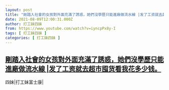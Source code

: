 ```yaml
---
layout: post
title: "剛踏入社會的女孩對外面充滿了誘惑，她們沒學歷只能進廠做流水線 |发了工资就去超市囤货看我花多少钱。"
date: 2021-08-09T12:00:31.000Z
author: 打工妹四妹
from: https://www.youtube.com/watch?v=iyncpPx8y-I
tags: [ 打工妹四妹 ]
categories: [ 打工妹四妹 ]
---
```

<!--1628510431000-->
[剛踏入社會的女孩對外面充滿了誘惑，她們沒學歷只能進廠做流水線 |发了工资就去超市囤货看我花多少钱。](https://www.youtube.com/watch?v=iyncpPx8y-I)
------

<div>
四妹|打工妹富士康|
</div>
